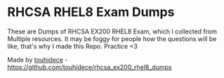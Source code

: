 # RHCSA RHEL8 Exam Dumps
These are Dumps of RHCSA EX200 RHEL8 Exam, which I collected from Multiple resources.
It may be foggy for people how the questions will be like, that's why I made this Repo. Practice <3

Made by [touhidece](https://github.com/touhidece) - https://github.com/touhidece/rhcsa_ex200_rhel8_dumps